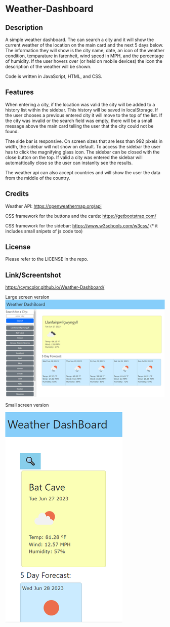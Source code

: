 # Weather-Dashboard
 
## Description

A simple weather dashboard. The can search a city and it will show the current weather of the location on the main card and the next 5 days below. The information they will show is the city name, date, an icon of the weather condition, temparature in farenheit, wind speed in MPH, and the percentage of humidity.
If the user hovers over (or held on mobile devices) the icon the description of the weather will be shown.

Code is written in JavaScript, HTML, and CSS.


## Features

When entering a city, if the location was valid the city will be added to a history list within the sidebar. This history will be saved in localStorage. If the user chooses a previous entered city it will move to the top of the list. If the city was invalid or the search field was empty, there will be a small message above the main card telling the user that the city could not be found.

Thte side bar is responsive. On screen sizes that are less than 992 pixels in width, the sidebar will not show on default. To access the sidebar the user has to click the magnifying glass icon. The sidebar can be closed with the close button on the top. If valid a city was entered the sidebar will automattically close so the user can instanlty see the results.

The weather api can also accept countries and will show the user the data from the middle of the country.

## Credits

Weather API: https://openweathermap.org/api

CSS framework for the buttons and the cards: https://getbootstrap.com/

CSS framework for the sidebar: https://www.w3schools.com/w3css/ (* it includes small snipets of js code too)



## License

Please refer to the LICENSE in the repo.


## Link/Screentshot

https://cymcolor.github.io/Weather-Dashboard/

Large screen version
![mod6hwscreenshot-big-screen](./assets/img/mod6hwscreenshot-bigscreen.PNG)

Small screen version

![mod6hwscreenshot-small-screen](./assets/img/mod6hwscreenshot-smallscreen.PNG)
